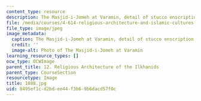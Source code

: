 ```yaml
---
content_type: resource
description: The Masjid-i-Jomeh at Varamin, detail of stucco enscription.
file: /media/courses/4-614-religious-architecture-and-islamic-cultures-fall-2002/8495ef1cd2bdee44f3b69b6dacd57f0c_1088.jpg
file_type: image/jpeg
image_metadata:
  caption: The Masjid-i-Jomeh at Varamin, detail of stucco enscription.
  credit: ''
  image-alt: Photo of The Masjid-i-Jomeh at Varamin
learning_resource_types: []
ocw_type: OCWImage
parent_title: 12. Religious Architecture of the Ilkhanids
parent_type: CourseSection
resourcetype: Image
title: 1088.jpg
uid: 8495ef1c-d2bd-ee44-f3b6-9b6dacd57f0c
---
```

